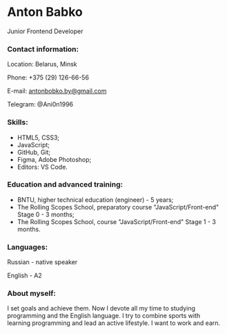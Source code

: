 # **Anton Babko**
Junior Frontend Developer
### Contact information:

Location: Belarus, Minsk

Phone: +375 (29) 126-66-56

E-mail: antonbobko.by@gmail.com

Telegram: @Ani0n1996

### Skills:
- HTML5, CSS3;
- JavaScript;
- GitHub, Git;
- Figma, Adobe Photoshop;
- Editors: VS Code.

### Education and advanced training:
- BNTU, higher technical education (engineer) - 5 years;
- The Rolling Scopes School, preparatory course "JavaScript/Front-end" Stage 0 - 3 months;
- The Rolling Scopes School, course "JavaScript/Front-end" Stage 1 - 3 months.

### Languages:
Russian - native speaker

English - A2

### About myself:
I set goals and achieve them. Now I devote all my time to studying programming and the English language. I try to combine sports with learning programming and lead an active lifestyle. I want to work and earn.